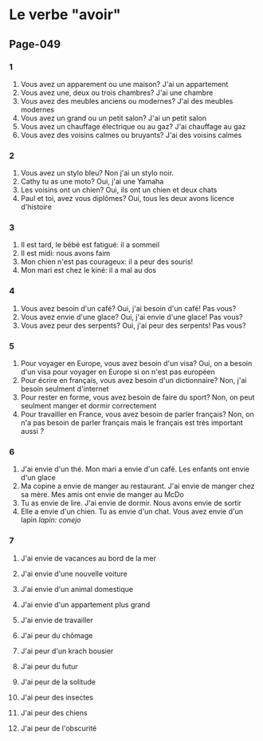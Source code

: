 # Le verbe "avoir"

## Page-049

### 1
1. Vous avez un apparement ou une maison? J'ai un appartement
1. Vous avez une, deux ou trois chambres? J'ai une chambre
1. Vous avez des meubles anciens ou modernes? J'ai des meubles modernes
1. Vous avez un grand ou un petit salon? J'ai un petit salon
1. Vous avez un chauffage électrique ou au gaz? J'ai chauffage au gaz
1. Vous avez des voisins calmes ou bruyants? J'ai des voisins calmes

### 2
1. Vous avez un stylo bleu? Non j'ai un stylo noir.
1. Cathy tu as une moto? Oui, j'ai une Yamaha
1. Les voisins ont un chien? Oui, ils ont un chien et deux chats
1. Paul et toi, avez vous diplômes? Oui, tous les deux avons licence d'histoire

### 3
1. Il est tard, le bébé est fatigué: il a sommeil
1. Il est midi: nous avons faim
1. Mon chien n'est pas courageux: il a peur des souris!
1. Mon mari est chez le kiné: il a mal au dos

### 4
1. Vous avez besoin d'un café? Oui, j'ai besoin d'un café! Pas vous?
1. Vous avez envie d'une glace? Oui, j'ai envie d'une glace! Pas vous?
1. Vous avez peur des serpents? Oui, j'ai peur des serpents! Pas vous?

### 5
1. Pour voyager en Europe, vous avez besoin d'un visa? Oui, on a besoin d'un visa pour voyager en Europe si on n'est pas européen
1. Pour écrire en français, vous avez besoin d'un dictionnaire? Non, j'ai besoin seulment d'internet
1. Pour rester en forme, vous avez besoin de faire du sport? Non, on peut seulment manger et dormir correctement
1. Pour travailler en France, vous avez besoin de parler français? Non, on n'a pas besoin de parler français mais le français est très important aussi *?*

### 6
1. J'ai envie d'un thé. Mon mari a envie d'un café. Les enfants ont envie d'un glace
1. Ma copine a envie de manger au restaurant. J'ai envie de manger chez sa mère. Mes amis ont envie de manger au McDo
1. Tu as envie de lire. J'ai envie de dormir. Nous avons envie de sortir
1. Elle a envie d'un chien. Tu as envie d'un chat. Vous avez envie d'un lapin *lapin: conejo*

### 7
1. J'ai envie de vacances au bord de la mer
1. J'ai envie d'une nouvelle voiture
1. J'ai envie d'un animal domestique
1. J'ai envie d'un appartement plus grand
1. J'ai envie de travailler

1. J'ai peur du chômage
1. J'ai peur d'un krach bousier
1. J'ai peur du futur
1. J'ai peur de la solitude
1. J'ai peur des insectes
1. J'ai peur des chiens
1. J'ai peur de l'obscurité